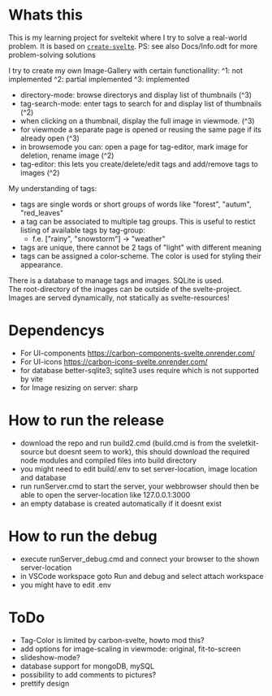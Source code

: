 # Whats this

This is my learning project for sveltekit where I try to solve a real-world problem. It is based on [`create-svelte`](https://github.com/sveltejs/kit/tree/master/packages/create-svelte).
PS: see also Docs/Info.odt for more problem-solving solutions 

I try to create my own Image-Gallery with certain functionallity:
^1: not implemented
^2: partial implemented
^3: implemented
- directory-mode: browse directorys and display list of thumbnails (^3)
- tag-search-mode: enter tags to search for and display list of thumbnails (^2)
- when clicking on a thumbnail, display the full image in viewmode. (^3)
- for viewmode a separate page is opened or reusing the same page if its already open (^3)
- in browsemode you can: open a page for tag-editor, mark image for deletion, rename image (^2)
- tag-editor: this lets you create/delete/edit tags and add/remove tags to images (^2)

My understanding of tags:
- tags are single words or short groups of words like "forest", "autum", "red_leaves"
- a tag can be associated to multiple tag groups. This is useful to restict listing of available tags by tag-group: 
  - f.e. ["rainy", "snowstorm"] -> "weather" 
- tags are unique, there cannot be 2 tags of "light" with different meaning
- tags can be assigned a color-scheme. The color is used for styling their appearance.

There is a database to manage tags and images. SQLite is used.  
The root-directory of the images can be outside of the svelte-project. Images are served dynamically, not statically as svelte-resources!

# Dependencys
 - For UI-components https://carbon-components-svelte.onrender.com/
 - For UI-icons https://carbon-icons-svelte.onrender.com/
 - for database better-sqlite3; sqlite3 uses require which is not supported by vite
 - for Image resizing on server: sharp

# How to run the release
- download the repo and run build2.cmd (build.cmd is from the sveletkit-source but doesnt seem to work), this should download the required node modules and compiled files into build directory
- you might need to edit build/.env to set server-location, image location and database
- run runServer.cmd to start the server, your webbrowser should then be able to open the server-location like 127.0.0.1:3000
- an empty database is created automatically if it doesnt exist

# How to run the debug
- execute runServer_debug.cmd and connect your browser to the shown server-location
- in VSCode workspace goto Run and debug and select attach workspace
- you might have to edit .env

# ToDo
- Tag-Color is limited by carbon-svelte, howto mod this?
- add options for image-scaling in viewmode: original, fit-to-screen
- slideshow-mode?
- database support for mongoDB, mySQL
- possibility to add comments to pictures?
- prettify design